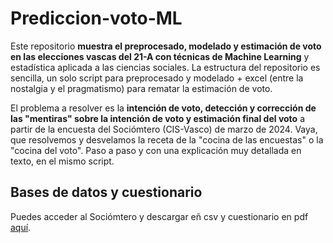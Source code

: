 # Prediccion-voto-ML

Este repositorio **muestra el preprocesado, modelado y estimación de voto en las elecciones vascas del 21-A con técnicas de Machine Learning** y estadística aplicada a las ciencias sociales. La estructura del repositorio es sencilla, un solo script para preprocesado y modelado + excel (entre la nostalgia y el pragmatismo) para rematar la estimación de voto. 

El problema a resolver es la **intención de voto, detección y corrección de las "mentiras" sobre la intención de voto y estimación final del voto** a partir de la encuesta del Sociómtero (CIS-Vasco) de marzo de 2024.
Vaya, que resolvemos y desvelamos la receta de la "cocina de las encuestas" o la "cocina del voto".
Paso a paso y con una explicación muy detallada en texto, en el mismo script.

## Bases de datos y cuestionario

Puedes acceder al Sociómtero y descargar eñ csv y cuestionario en pdf [aquí](https://www.euskadi.eus/informes-estudios/sociometro-83/web01-s1lehike/es/).
